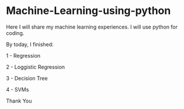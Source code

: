 # Machine-Learning-using-python
Here I will share my machine learning experiences. I will use python for coding.

By today, I finished:

1 - Regression

2 - Loggistic Regression

3 - Decision Tree

4 - SVMs

Thank You
